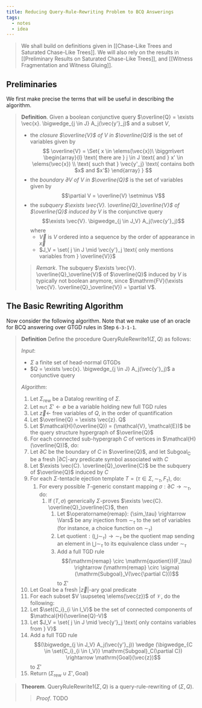 ```yaml
---
title: Reducing Query-Rule-Rewriting Problem to BCQ Answerings
tags:
  - notes
  - idea
---
```


> We shall build on definitions given in [[Chase-Like Trees and Saturated Chase-Like Trees]]. We will also rely on the results in [[Preliminary Results on Saturated Chase-Like Trees]], and [[Witness Fragmentation and Witness Gluing]].

## Preliminaries

We first make precise the terms that will be useful in describing the algorithm.

> **Definition**. Given a boolean conjunctive query $\overline{Q} = \exists \vec{x}. \bigwedge_{j \in J} A_j(\vec{y'}_j)$ and a subset $V$,
>  - the *closure $\overline{V}$ of $V$ in $\overline{Q}$* is the set of variables given by $$
\overline{V} = \Set{ x \in \elems(\vec{x})\ \biggm\vert
\begin{array}{l}
  \text{ there are } j \in J \text{ and } x' \in \elems(\vec{x}) \\
  \text{ such that } \vec{y'_j} \text{ contains both $x$ and $x'$}
\end{array}
}
$$
>  - the *boundary $\partial V$ of $V$ in $\overline{Q}$* is the set of variables given by $$\partial V = \overline{V} \setminus V$$
>  - the *subquery $\exists \vec{V}. \overline{Q}_\overline{V}$ of $\overline{Q}$ induced by $V$* is the conjunctive query $$\exists \vec{V}. \bigwedge_{j \in J_V} A_j(\vec{y'}_j)$$ where
> 	 - $\vec{V}$ is $V$ ordered into a sequence by the order of appearance in $\vec{x}$
> 	 - $J_V = \set{ j \in J \mid \vec{y'}_j \text{ only mentions variables from } \overline{V}}$
> 
> > *Remark*. The subquery $\exists \vec{V}. \overline{Q}_\overline{V}$ of $\overline{Q}$ induced by $V$ is typically not boolean anymore, since $\mathrm{FV}(\exists \vec{V}. \overline{Q}_\overline{V}) = \partial V$.

## The Basic Rewriting Algorithm

Now consider the following algorithm. Note that we make use of an oracle for BCQ answering over GTGD rules in Step `6-3-1-1`.

> **Definition** Define the procedure $\mathrm{QueryRuleRewrite1}(\Sigma, Q)$ as follows:
> 
> *Input*:
>   - $\Sigma$ a finite set of head-normal GTGDs
>   - $Q = \exists \vec{x}. \bigwedge_{j \in J} A_j(\vec{y'}_j)$ a conjunctive query
>
> *Algorithm*:
>  1. Let $\Sigma_\mathrm{rew}$ be a Datalog rewriting of $\Sigma$.
>  2. Let `mut` $\Sigma' \leftarrow \emptyset$ be a variable holding new full TGD rules
>  3. Let $\vec{z} \leftarrow$ free variables of $Q$, in the order of quantification
>  4. Let $\overline{Q} = \exists \vec{z}. Q$
>  5. Let $\mathcal{H}(\overline{Q}) = (\mathcal{V}, \mathcal{E})$ be the query structure hypergraph of $\overline{Q}$
>  6. For each connected sub-hypergraph $C$ of vertices in $\mathcal{H}(\overline{Q})$, do:
> 	 1. Let $\partial C$ be the boundary of $C$ in $\overline{Q}$, and let $\mathrm{Subgoal_C}$ be a fresh $|\partial C|$-ary predicate symbol associated with $C$
> 	 2. Let $\exists \vec{C}. \overline{Q}_\overline{C}$ be the subquery of $\overline{Q}$ induced by $C$
> 	 3. For each $\Sigma$-tentacle ejection template $T = (\tau \in \Sigma, \sim_\tau, F_\tau)$, do:
> 		 1. For every possible $T$-generic constant mapping $\sigma: \partial C \rightarrow {\sim}_\tau$, do:
> 			 1. If $(T, \sigma)$ generically $\Sigma$-proves $\exists \vec{C}. \overline{Q}_\overline{C}$, then
> 				 1. Let $\operatorname{remap}: {\sim_\tau} \rightarrow \Vars$ be any injection from $\sim_\tau$ to the set of variables (for instance, a choice function on $\sim_\tau$)
> 				 2. Let $\mathrm{quotient}: (\bigcup {\sim_\tau}) \rightarrow {\sim_\tau}$ be the quotient map sending an element in $\bigcup {\sim_\tau}$ to its equivalence class under $\sim_\tau$
> 				 3. Add a full TGD rule $$(\mathrm{remap} \circ \mathrm{quotient})(F_\tau) \rightarrow (\mathrm{remap} \circ \sigma)(\mathrm{Subgoal}_V(\vec{\partial C}))$$ to $\Sigma'$
>  7. Let $\mathrm{Goal}$ be a fresh $|\vec{z}|$-ary goal predicate
>  8. For each subset $V \supseteq \elems(\vec{z})$ of $\mathcal{V}$, do the following:
> 	 1. Let $\set{C_i}_{i \in I_V}$ be the set of connected components of $\mathcal{H}(\overline{Q}-V)$
> 	 2. Let $J_V = \set{ j \in J \mid \vec{y'}_j \text{ only contains variables from } V}$
> 	 3. Add a full TGD rule $$(\bigwedge_{j \in J_V} A_j(\vec{y'}_j)) \wedge (\bigwedge_{C \in \set{C_i}_{i \in I_V}} \mathrm{Subgoal}_C(\partial C)) \rightarrow \mathrm{Goal}(\vec{z})$$ to $\Sigma'$
>  9. Return $(\Sigma_\mathrm{rew} \cup \Sigma', \mathrm{Goal})$

> **Theorem**. $\mathrm{QueryRuleRewrite1}(\Sigma, Q)$ is a query-rule-rewriting of $(\Sigma, Q)$.
> 
> > *Proof*. TODO
